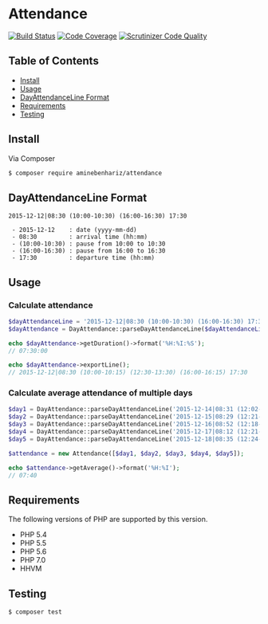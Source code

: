 # Attendance

[![Build Status](https://img.shields.io/travis/aminebenhariz/Attendance/master.svg?style=flat)](https://travis-ci.org/aminebenhariz/Attendance)
[![Code Coverage](https://scrutinizer-ci.com/g/aminebenhariz/Attendance/badges/coverage.png?b=master)](https://scrutinizer-ci.com/g/aminebenhariz/Attendance/?branch=master)
[![Scrutinizer Code Quality](https://scrutinizer-ci.com/g/aminebenhariz/Attendance/badges/quality-score.png?b=master)](https://scrutinizer-ci.com/g/aminebenhariz/Attendance/?branch=master)

## Table of Contents

+ [Install](#install)
+ [Usage](#usage)
+ [DayAttendanceLine Format](#dayattendanceline-format)
+ [Requirements](#requirements)
+ [Testing](#testing)

## Install

Via Composer

``` bash
$ composer require aminebenhariz/attendance
```

## DayAttendanceLine Format

```
2015-12-12|08:30 (10:00-10:30) (16:00-16:30) 17:30

 - 2015-12-12    : date (yyyy-mm-dd)
 - 08:30         : arrival time (hh:mm)
 - (10:00-10:30) : pause from 10:00 to 10:30
 - (16:00-16:30) : pause from 16:00 to 16:30
 - 17:30         : departure time (hh:mm)
```

## Usage

### Calculate attendance

``` php
$dayAttendanceLine = '2015-12-12|08:30 (10:00-10:30) (16:00-16:30) 17:30';
$dayAttendance = DayAttendance::parseDayAttendanceLine($dayAttendanceLine);

echo $dayAttendance->getDuration()->format('%H:%I:%S');
// 07:30:00

echo $dayAttendance->exportLine();
// 2015-12-12|08:30 (10:00-10:15) (12:30-13:30) (16:00-16:15) 17:30
```

### Calculate average attendance of multiple days

``` php
$day1 = DayAttendance::parseDayAttendanceLine('2015-12-14|08:31 (12:02-13:42) 17:25');
$day2 = DayAttendance::parseDayAttendanceLine('2015-12-15|08:29 (12:21-13:32) (16:12-16:22) 17:24');
$day3 = DayAttendance::parseDayAttendanceLine('2015-12-16|08:52 (12:18-13:12) 17:31');
$day4 = DayAttendance::parseDayAttendanceLine('2015-12-17|08:12 (12:21-13:52) 17:24');
$day5 = DayAttendance::parseDayAttendanceLine('2015-12-18|08:35 (12:24-13:25) 17:42');

$attendance = new Attendance([$day1, $day2, $day3, $day4, $day5]);

echo $attendance->getAverage()->format('%H:%I');
// 07:40
```

## Requirements

The following versions of PHP are supported by this version.

+ PHP 5.4
+ PHP 5.5
+ PHP 5.6
+ PHP 7.0
+ HHVM

## Testing

``` bash
$ composer test
```